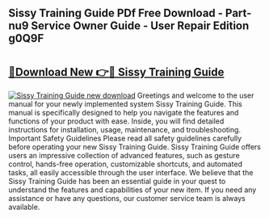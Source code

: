 ## Sissy Training Guide PDf Free Download - Part-nu9 Service Owner Guide - User Repair Edition g0Q9F

# <h2><a href="http://bc62291.oget.top/?id=Sissy+Training+Guide">🔗Download New 👉🔴 Sissy Training Guide</a></h2>

[![Sissy Training Guide new download](https://i.imgur.com/5g1atiW.png)](http://bc62291.oget.top/?id=Sissy+Training+Guide)
Greetings and welcome to the user manual for your newly implemented system Sissy Training Guide. This manual is specifically designed to help you navigate the features and functions of your product with ease. Inside, you will find detailed instructions for installation, usage, maintenance, and troubleshooting. Important Safety Guidelines Please read all safety guidelines carefully before operating your new Sissy Training Guide. Sissy Training Guide offers users an impressive collection of advanced features, such as gesture control, hands-free operation, customizable shortcuts, and automated tasks, all easily accessible through the user interface. We believe that the Sissy Training Guide has been an essential guide in your quest to understand the features and capabilities of your new item. If you need any assistance or have any questions, our customer service team is always available.
